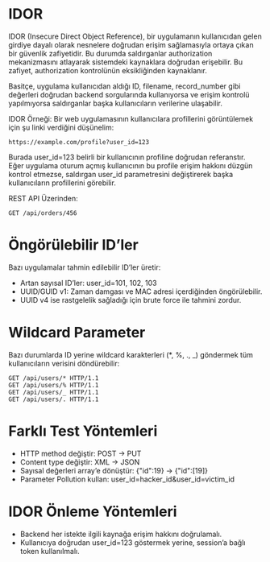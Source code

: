 # IDOR
IDOR (Insecure Direct Object Reference), bir uygulamanın kullanıcıdan gelen girdiye dayalı olarak nesnelere doğrudan erişim sağlamasıyla ortaya çıkan bir güvenlik zafiyetidir. Bu durumda saldırganlar authorization mekanizmasını atlayarak sistemdeki kaynaklara doğrudan erişebilir. Bu zafiyet, authorization kontrolünün eksikliğinden kaynaklanır. 

Basitçe, uygulama kullanıcıdan aldığı ID, filename, record_number gibi değerleri doğrudan backend sorgularında kullanıyorsa ve erişim kontrolü yapılmıyorsa saldırganlar başka kullanıcıların verilerine ulaşabilir.

IDOR Örneği:
Bir web uygulamasının kullanıcılara profillerini görüntülemek için şu linki verdiğini düşünelim:
```
https://example.com/profile?user_id=123
```

Burada user_id=123 belirli bir kullanıcının profiline doğrudan referanstır. Eğer uygulama oturum açmış kullanıcının bu profile erişim hakkını düzgün kontrol etmezse, saldırgan user_id parametresini değiştirerek başka kullanıcıların profillerini görebilir.

REST API Üzerinden:
```
GET /api/orders/456
```

# Öngörülebilir ID’ler
Bazı uygulamalar tahmin edilebilir ID’ler üretir:
- Artan sayısal ID’ler: user_id=101, 102, 103
- UUID/GUID v1: Zaman damgası ve MAC adresi içerdiğinden öngörülebilir.
- UUID v4 ise rastgelelik sağladığı için brute force ile tahmini zordur.

# Wildcard Parameter
Bazı durumlarda ID yerine wildcard karakterleri (*, %, ., _) göndermek tüm kullanıcıların verisini döndürebilir:
```
GET /api/users/* HTTP/1.1
GET /api/users/% HTTP/1.1
GET /api/users/_ HTTP/1.1
GET /api/users/. HTTP/1.1
```

# Farklı Test Yöntemleri
- HTTP method değiştir: POST -> PUT
- Content type değiştir: XML -> JSON
- Sayısal değerleri array’e dönüştür: {"id":19} → {"id":[19]}
- Parameter Pollution kullan: user_id=hacker_id&user_id=victim_id

# IDOR Önleme Yöntemleri
- Backend her istekte ilgili kaynağa erişim hakkını doğrulamalı.
- Kullanıcıya doğrudan user_id=123 göstermek yerine, session’a bağlı token kullanılmalı.